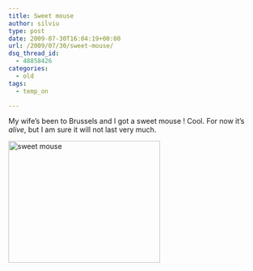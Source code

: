 ```yaml
---
title: Sweet mouse
author: silviu
type: post
date: 2009-07-30T16:04:19+00:00
url: /2009/07/30/sweet-mouse/
dsq_thread_id:
  - 48858426
categories:
  - old
tags:
  - temp_on

---
```

My wife&#8217;s been to Brussels and I got a sweet mouse ! Cool. For now it&#8217;s _alive_, but I am sure it will not last very much.

[<img decoding="async" loading="lazy" class="aligncenter wp-image-402 size-medium" title="sweet mouse" src="http://blog.silviuvulcan.ro/wp-content/uploads/sites/2/2009/07/sweet-mouse-300x241.jpg" alt="sweet mouse" width="300" height="241" />][1]

 [1]: http://blog.silviuvulcan.ro/wp-content/uploads/sites/2/2009/07/sweet-mouse.jpg